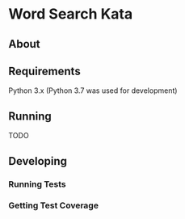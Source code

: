 # Word Search Kata

## About

## Requirements
Python 3.x (Python 3.7 was used for development)

## Running
TODO

## Developing

### Running Tests

### Getting Test Coverage

